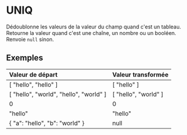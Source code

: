 # UNIQ

Dédoublonne les valeurs de la valeur du champ quand c'est un tableau. Retourne la valeur quand c'est une chaîne, un nombre ou un booléen. Renvoie `null` sinon.

## Exemples

| Valeur de départ | Valeur transformée |
| :--- | :--- |
| \[ "hello", "hello" \] | \[ "hello" \] |
| \[ "hello", "world", "hello", "world" \] | \[ "hello", "world" \] |
| 0 | 0 |
| "hello" | "hello" |
| { "a": "hello", "b": "world" } | null |
